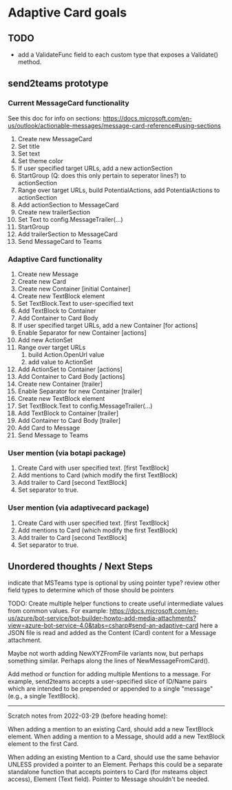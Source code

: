 # Adaptive Card goals

## TODO

- add a ValidateFunc field to each custom type that exposes a Validate()
  method.

## send2teams prototype

### Current MessageCard functionality

See this doc for info on sections:
<https://docs.microsoft.com/en-us/outlook/actionable-messages/message-card-reference#using-sections>

1. Create new MessageCard
1. Set title
1. Set text
1. Set theme color
1. If user specified target URLs, add a new actionSection
1. StartGroup (Q: does this only pertain to seperator lines?) to actionSection
1. Range over target URLs, build PotentialActions, add PotentialActions to actionSection
1. Add actionSection to MessageCard
1. Create new trailerSection
1. Set Text to config.MessageTrailer(...)
1. StartGroup
1. Add trailerSection to MessageCard
1. Send MessageCard to Teams

### Adaptive Card functionality

1. Create new Message
1. Create new Card
1. Create new Container [initial Container]
1. Create new TextBlock element
1. Set TextBlock.Text to user-specified text
1. Add TextBlock to Container
1. Add Container to Card Body
1. If user specified target URLs, add a new Container [for actions]
1. Enable Separator for new Container [actions]
1. Add new ActionSet
1. Range over target URLs
   1. build Action.OpenUrl value
   1. add value to ActionSet
1. Add ActionSet to Container [actions]
1. Add Container to Card Body [actions]
1. Create new Container [trailer]
1. Enable Separator for new Container [trailer]
1. Create new TextBlock element
1. Set TextBlock.Text to config.MessageTrailer(...)
1. Add TextBlock to Container [trailer]
1. Add Container to Card Body [trailer]
1. Add Card to Message
1. Send Message to Teams

### User mention (via botapi package)

1. Create Card with user specified text. [first TextBlock]
1. Add mentions to Card (which modify the first TextBlock)
1. Add trailer to Card [second TextBlock]
1. Set separator to true.

### User mention (via adaptivecard package)

1. Create Card with user specified text. [first TextBlock]
1. Add mentions to Card (which modify the first TextBlock)
1. Add trailer to Card [second TextBlock]
1. Set separator to true.

## Unordered thoughts / Next Steps

indicate that MSTeams type is optional by using pointer type?
review other field types to determine which of those should be pointers

TODO: Create multiple helper functions to create useful intermediate values
from common values.
For example:
https://docs.microsoft.com/en-us/azure/bot-service/bot-builder-howto-add-media-attachments?view=azure-bot-service-4.0&tabs=csharp#send-an-adaptive-card
here a JSON file is read and added as the Content (Card) content for a Message
attachment.

Maybe not worth adding NewXYZFromFile variants now, but perhaps something
similar. Perhaps along the lines of NewMessageFromCard().

Add method or function for adding multiple Mentions to a message. For example,
send2teams accepts a user-specified slice of ID/Name pairs which are intended
to be prepended or appended to a single "message" (e.g., a single TextBlock).

------------

Scratch notes from 2022-03-29 (before heading home):

When adding a mention to an existing Card, should add a new TextBlock element.
When adding a mention to a Message, should add a new TextBlock element to the
first Card.

When adding an existing Mention to a Card, should use the same behavior UNLESS
provided a pointer to an Element. Perhaps this could be a separate standalone
function that accepts pointers to Card (for msteams object access), Element
(Text field). Pointer to Message shouldn't be needed.
